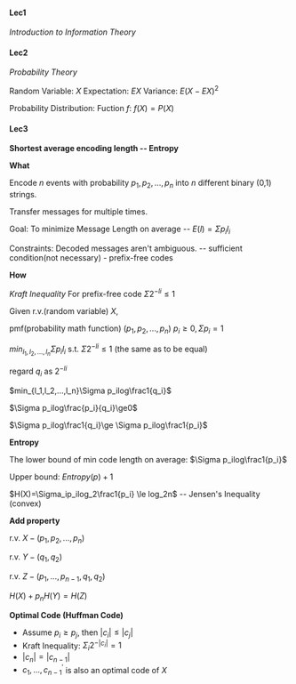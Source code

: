 #### Lec1

*Introduction to Information Theory*

#### Lec2

*Probability Theory*

Random Variable: $X$	Expectation: $EX$	Variance: $E(X-EX)^2$

Probability Distribution: Fuction $f$: $f(X)=P(X)$

#### Lec3

**Shortest average encoding length -- Entropy**

**What**

Encode $n$ events with probability $p_1,p_2,...,p_n$ into $n$ different binary (0,1) strings.

Transfer messages for multiple times.

Goal: To minimize Message Length on average -- $E(l) = \Sigma p_il_i$

Constraints: Decoded messages aren't ambiguous. -- sufficient condition(not necessary) - prefix-free codes

**How**

*Kraft Inequality*     For prefix-free code		$\Sigma 2^{-li}\le1$

Given r.v.(random variable) $X$,

pmf(probability math function) ($p_1,p_2,...,p_n$)	$p_i\ge0, \Sigma p_i=1$

$min_{l_1,l_2,...,l_n}\Sigma p_il_i$	s.t.	$\Sigma2^{-li}\le1$ (the same as to be equal)

regard $q_i$ as $2^{-li}$

$min_{l_1,l_2,...,l_n}\Sigma p_ilog\frac1{q_i}$

$\Sigma p_ilog\frac{p_i}{q_i}\ge0$

$\Sigma p_ilog\frac1{q_i}\ge \Sigma p_ilog\frac1{p_i}$

**Entropy**

The lower bound of min code length on average:		$\Sigma p_ilog\frac1{p_i}$

Upper bound:		$Entropy(p)+1$

$H(X)=\Sigma_ip_ilog_2\frac1{p_i} \le log_2n$		-- Jensen's Inequality	(convex)

**Add property**

r.v. $X - (p_1,p_2,...,p_n)$

r.v. $Y - (q_1,q_2)$

r.v. $Z - (p_1,...,p_{n-1},q_1,q_2)$

$H(X)+p_nH(Y)=H(Z)$

**Optimal Code (Huffman Code)**

* Assume $p_i \ge p_j$, then $|c_i|\le|c_j|$
* Kraft Inequality:	$\Sigma_i2^{-|c_i|}=1$
* $|c_n|=|c_{n-1}|$
* $c_1,...,c_{n-1}^{'}$ is also an optimal code of $X$


